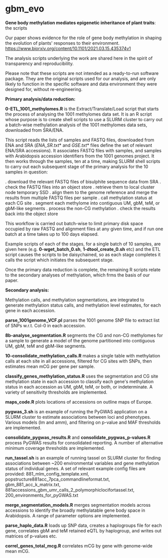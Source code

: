 # gbm_evo
**Gene body methylation mediates epigenetic inheritance of plant traits**: the scripts

Our paper shows evidence for the role of gene body methylation in shaping the evolution of plants' responses to their environment.  
https://www.biorxiv.org/content/10.1101/2021.03.15.435374v1

The analysis scripts underlying the work are shared here in the spirit of transparency and reproducibility.

Please note that these scripts are not intended as a ready-to-run software package. They are the original scripts used for our analysis, and are only likely to function in the specific software and data environment they were designed for, without re-engineering.

**Primary analysis/data reduction:**

**0-ETL_1001_methylomes.R** is the Extract/Translate/Load script that starts the process of analysing the 1001 methylomes data set.  It is an R script whose purpose is to create shell scripts to use a SLURM cluster to carry out a batch-wise methylation analysis of the 1001 methylomes data sets, downloaded from SRA/ENA.

This script reads the lists of samples and FASTQ files, downloaded from ENA and SRA (**ENA_SR*.txt** and **GSE*.txt** files define the set of relevant ENA/SRA accessions). It associates FASTQ files with samples, and samples with Arabidopsis accession identifiers from the 1001 genomes project.  It then works through the samples, ten at a time, making SLURM shell scripts to carry out each subsequent stage of the primary analysis for the 10 samples in question:

  . download the relevant FASTQ files of bisulphite sequence data from SRA
  . check the FASTQ files into an object store
  . retrieve them to local cluster node temporary SSD
  . align them to the genome reference and merge the results from multiple FASTQ files per sample
  . call methylation status at each CG site
  . segment each methylome into contiguous UM, gbM, teM, or gbM-like segments
  . process the non-CG methylation
  . check the results back into the object store

This workflow is carried out batch-wise to limit primary disk space occupied by raw FASTQ and alignment files at any given time, and if run one batch at a time takes up to 100 days elapsed.

Example scripts of each of the stages, for a single batch of 10 samples, are given here (e.g. **0-wget_batch_0.sh**, **1-dtool_create_0.sh** etc) and the ETL script causes the scripts to be daisychained, so as each stage completes it calls the script which initiates the subsequent stage. 

Once the primary data reduction is complete, the remaining R scripts relate to the secondary analyses of methylation, which frms the basis of our paper.

**Secondary analysis:**

Methylation calls, and methylation segmentations, are integrated to generate methylation status calls, and methylation level estimates, for each gene in each accession.

**parse_1001genome_VCF.pl** parses the 1001 genome SNP file to extract list of SNPs w.r.t. Col-0 in each accession.

**8b-analyse_segmentation.R** segments the CG and non-CG methylomes for a sample to generate a model of the genome partitioned into contiguous UM, gbM, teM and gbM-like segments.

**10-consolidate_methylation_calls.R** makes a single table with methylation calls at each site in all accessions, filtered for CG sites with SNPs, then estimates mean mCG per gene per sample.

**classify_genes_methylation_status.R** uses the segmentation and CG site methylation state in each accession to classify each gene's methylation status in each accession as UM, gbM, teM, or both, or indeterminate. A variety of sensitivity thresholds are implemented.

**maps_code.R** plots locations of accessions on outline maps of Europe.

**pygwas_3.sh** is an example of running the PyGWAS application on a SLURM cluster to estimate associations between loci and phenotypes. Various models (lm and amm), and filtering on p-value and MAF thresholds are implemented.

**consolidate_pygwas_results.R** and **consolidate_pygwas_p-values.R** process PyGWAS results for consolidated reporting. A number of alternative minimum coverage thresholds are implemented.

**run_tassel.sh** is an example of running tassel on SLURM cluster for finding associations between ~200 environmental variables and gene methylation status of individual genes. A set of relevant example config files are provided: 881_mlm_config_template.xml, popstructure881acc_7pca_commandlineformat.txt, gbm_881_acc_k_matrix.txt, 881accessions_gbm_umr_calls_2_polymorphiclocifortassel.txt, 200_environments_for_pyGWAS.txt

**merge_segmentation_models.R** merges segmentation models across accessions to identify the broadly methylatable gene body space in Arabidopsis. A range of parameter options are implemented.

**parse_haplo_data.R** loads up SNP data, creates a haplogroups file for each gene, correlates gbM and teM retained eQTL by haplogroup, and writes out matrices of p-values etc.

**correl_genes_total_mcg.R** correlates mCG by gene with genome-wide mean mCG. 
